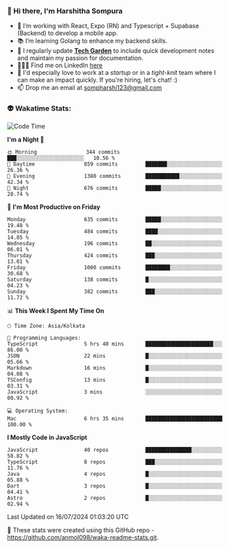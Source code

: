 ### 👋 Hi there, I'm Harshitha Sompura

- 🔧 I’m working with React, Expo (RN) and Typescript + Supabase (Backend) to develop a mobile app.
- 📚 I’m learning Golang to enhance my backend skills.
- 🌾 I regularly update **<u>[Tech Garden](https://tech-garden-hs.vercel.app/)</u>** to include quick development notes and maintain my passion for documentation.
- 👩🏻‍💻 Find me on LinkedIn <u>[here](https://www.linkedin.com/in/harshithasompura/)</u>
- 🐣 I'd especially love to work at a _startup_ or in a _tight-knit_ team where I can make an impact quickly. If you're hiring, let's chat! :)
- 📫 Drop me an email at [sompharshi123@gmail.com](mailto:sompharshi123@gmail.com)

### 👽 Wakatime Stats:
<!--START_SECTION:waka-->
![Code Time](http://img.shields.io/badge/Code%20Time-85%20hrs%2058%20mins-blue)

**I'm a Night 🦉** 

```text
🌞 Morning                344 commits         ███░░░░░░░░░░░░░░░░░░░░░░   10.56 % 
🌆 Daytime                859 commits         ███████░░░░░░░░░░░░░░░░░░   26.36 % 
🌃 Evening                1380 commits        ███████████░░░░░░░░░░░░░░   42.34 % 
🌙 Night                  676 commits         █████░░░░░░░░░░░░░░░░░░░░   20.74 % 
```
📅 **I'm Most Productive on Friday** 

```text
Monday                   635 commits         █████░░░░░░░░░░░░░░░░░░░░   19.48 % 
Tuesday                  484 commits         ████░░░░░░░░░░░░░░░░░░░░░   14.85 % 
Wednesday                196 commits         ██░░░░░░░░░░░░░░░░░░░░░░░   06.01 % 
Thursday                 424 commits         ███░░░░░░░░░░░░░░░░░░░░░░   13.01 % 
Friday                   1000 commits        ████████░░░░░░░░░░░░░░░░░   30.68 % 
Saturday                 138 commits         █░░░░░░░░░░░░░░░░░░░░░░░░   04.23 % 
Sunday                   382 commits         ███░░░░░░░░░░░░░░░░░░░░░░   11.72 % 
```


📊 **This Week I Spent My Time On** 

```text
🕑︎ Time Zone: Asia/Kolkata

💬 Programming Languages: 
TypeScript               5 hrs 40 mins       ██████████████████████░░░   86.00 % 
JSON                     22 mins             █░░░░░░░░░░░░░░░░░░░░░░░░   05.66 % 
Markdown                 16 mins             █░░░░░░░░░░░░░░░░░░░░░░░░   04.08 % 
TSConfig                 13 mins             █░░░░░░░░░░░░░░░░░░░░░░░░   03.31 % 
JavaScript               3 mins              ░░░░░░░░░░░░░░░░░░░░░░░░░   00.92 % 

💻 Operating System: 
Mac                      6 hrs 35 mins       █████████████████████████   100.00 % 
```

**I Mostly Code in JavaScript** 

```text
JavaScript               40 repos            ███████████████░░░░░░░░░░   58.82 % 
TypeScript               8 repos             ███░░░░░░░░░░░░░░░░░░░░░░   11.76 % 
Java                     4 repos             █░░░░░░░░░░░░░░░░░░░░░░░░   05.88 % 
Dart                     3 repos             █░░░░░░░░░░░░░░░░░░░░░░░░   04.41 % 
Astro                    2 repos             █░░░░░░░░░░░░░░░░░░░░░░░░   02.94 % 
```




 Last Updated on 16/07/2024 01:03:20 UTC
<!--END_SECTION:waka-->

👀 These stats were created using this GitHub repo - https://github.com/anmol098/waka-readme-stats.git. 

